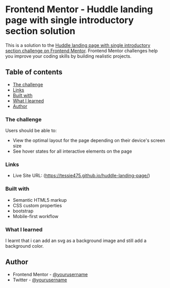 # Frontend Mentor - Huddle landing page with single introductory section solution

This is a solution to the [Huddle landing page with single introductory section challenge on Frontend Mentor](https://www.frontendmentor.io/challenges/huddle-landing-page-with-a-single-introductory-section-B_2Wvxgi0). Frontend Mentor challenges help you improve your coding skills by building realistic projects. 

## Table of contents

  - [The challenge](#the-challenge)
  - [Links](#links)
  - [Built with](#built-with)
  - [What I learned](#what-i-learned)
- [Author](#author)

### The challenge

Users should be able to:

- View the optimal layout for the page depending on their device's screen size
- See hover states for all interactive elements on the page

### Links
- Live Site URL: (https://tessie475.github.io/huddle-landing-page/)


### Built with

- Semantic HTML5 markup
- CSS custom properties
- bootstrap
- Mobile-first workflow

### What I learned
I learnt that i can add an svg as a background image and still add a background color.

## Author

- Frontend Mentor - [@yourusername](https://www.frontendmentor.io/profile/Tessie457)
- Twitter - [@yourusername](https://www.twitter.com/tessie_047)